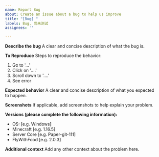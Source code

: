 ```yaml
---
name: Report Bug
about: Create an issue about a bug to help us improve
title: "[Bug] "
labels: Bug, 尚未测试
assignees: ''

---
```


**Describe the bug**
A clear and concise description of what the bug is.

**To Reproduce**
Steps to reproduce the behavior:
1. Go to '...'
2. Click on '....'
3. Scroll down to '....'
4. See error

**Expected behavior**
A clear and concise description of what you expected to happen.

**Screenshots**
If applicable, add screenshots to help explain your problem.

**Versions (please complete the following information):**
 - OS: [e.g. Windows]
 - Minecraft [e.g. 1.16.5]
 - Server Core [e.g. Paper-git-111]
 - FlyWithFood [e.g. 2.0.3]

**Additional context**
Add any other context about the problem here.
